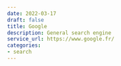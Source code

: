```yaml
---
date: 2022-03-17
draft: false
title: Google
description: General search engine
service_url: https://www.google.fr/
categories:
- search
---
```



